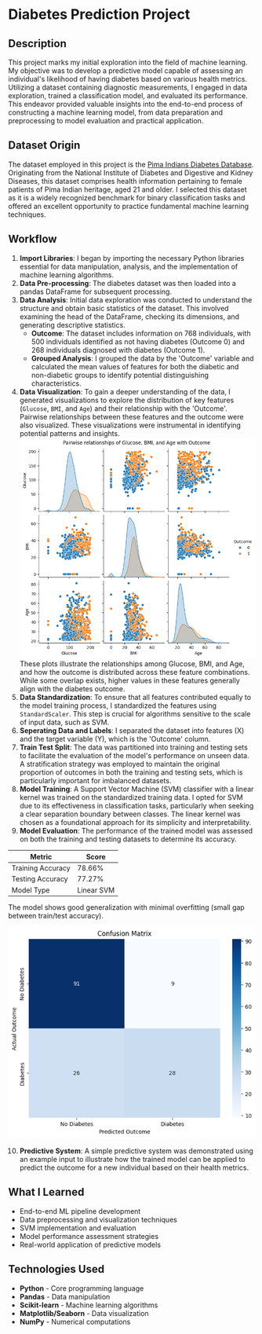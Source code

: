 # Diabetes Prediction Project

## Description
This project marks my initial exploration into the field of machine learning. My objective was to develop a predictive model capable of assessing an individual's likelihood of having diabetes based on various health metrics. Utilizing a dataset containing diagnostic measurements, I engaged in data exploration, trained a classification model, and evaluated its performance. This endeavor provided valuable insights into the end-to-end process of constructing a machine learning model, from data preparation and preprocessing to model evaluation and practical application.

## Dataset Origin
The dataset employed in this project is the [Pima Indians Diabetes Database](https://www.kaggle.com/datasets/uciml/pima-indians-diabetes-database). Originating from the National Institute of Diabetes and Digestive and Kidney Diseases, this dataset comprises health information pertaining to female patients of Pima Indian heritage, aged 21 and older. I selected this dataset as it is a widely recognized benchmark for binary classification tasks and offered an excellent opportunity to practice fundamental machine learning techniques.

## Workflow

1.  **Import Libraries**: I began by importing the necessary Python libraries essential for data manipulation, analysis, and the implementation of machine learning algorithms.
2.  **Data Pre-processing**: The diabetes dataset was then loaded into a pandas DataFrame for subsequent processing.
3.  **Data Analysis**: Initial data exploration was conducted to understand the structure and obtain basic statistics of the dataset. This involved examining the head of the DataFrame, checking its dimensions, and generating descriptive statistics.
    *   **Outcome**: The dataset includes information on 768 individuals, with 500 individuals identified as not having diabetes (Outcome 0) and 268 individuals diagnosed with diabetes (Outcome 1).
    *   **Grouped Analysis**: I grouped the data by the 'Outcome' variable and calculated the mean values of features for both the diabetic and non-diabetic groups to identify potential distinguishing characteristics.
4.  **Data Visualization**: To gain a deeper understanding of the data, I generated visualizations to explore the distribution of key features (`Glucose`, `BMI`, and `Age`) and their relationship with the 'Outcome'. Pairwise relationships between these features and the outcome were also visualized. These visualizations were instrumental in identifying potential patterns and insights.
![Local Image](images/pairwise_graphs.png)
These plots illustrate the relationships among Glucose, BMI, and Age, and how the outcome is distributed across these feature combinations. While some overlap exists, higher values in these features generally align with the diabetes outcome.
5.  **Data Standardization**: To ensure that all features contributed equally to the model training process, I standardized the features using `StandardScaler`. This step is crucial for algorithms sensitive to the scale of input data, such as SVM.
6.  **Seperating Data and Labels**: I separated the dataset into features (X) and the target variable (Y), which is the 'Outcome' column.
7.  **Train Test Split**: The data was partitioned into training and testing sets to facilitate the evaluation of the model's performance on unseen data. A stratification strategy was employed to maintain the original proportion of outcomes in both the training and testing sets, which is particularly important for imbalanced datasets.
8.  **Model Training**: A Support Vector Machine (SVM) classifier with a linear kernel was trained on the standardized training data. I opted for SVM due to its effectiveness in classification tasks, particularly when seeking a clear separation boundary between classes. The linear kernel was chosen as a foundational approach for its simplicity and interpretability.
9.  **Model Evaluation**: The performance of the trained model was assessed on both the training and testing datasets to determine its accuracy.
  
| Metric | Score |
|--------|-------|
| Training Accuracy | 78.66% |
| Testing Accuracy | 77.27% |
| Model Type | Linear SVM |

The model shows good generalization with minimal overfitting (small gap between train/test accuracy).

![Local Image](images/confusion_matrix.png)


  
10. **Predictive System**: A simple predictive system was demonstrated using an example input to illustrate how the trained model can be applied to predict the outcome for a new individual based on their health metrics.

## What I Learned

- End-to-end ML pipeline development
- Data preprocessing and visualization techniques
- SVM implementation and evaluation
- Model performance assessment strategies
- Real-world application of predictive models

## Technologies Used

- **Python** - Core programming language
- **Pandas** - Data manipulation
- **Scikit-learn** - Machine learning algorithms
- **Matplotlib/Seaborn** - Data visualization
- **NumPy** - Numerical computations
